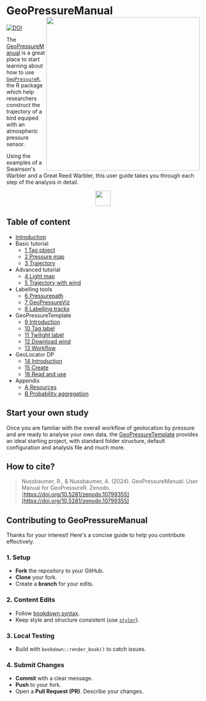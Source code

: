 # GeoPressureManual <img src="assets/cover.png" align="right" height="400"/>

<!-- badges: start -->
[![DOI](https://zenodo.org/badge/DOI/10.5281/zenodo.10799355.svg)](https://doi.org/10.5281/zenodo.10799355)
<!-- badges: end -->

The [GeoPressureManual](https://raphaelnussbaumer.com/GeoPressureManual/) is a great place to start learning about how to use [`GeoPressureR`](https://raphaelnussbaumer.com/GeoPressureR/), the R package which help researchers construct the trajectory of a bird equiped with an atmospheric pressure sensor.

Using the examples of a Swainson's Warbler and a Great Reed Warbler, this user guide takes you through each step of the analysis in detail.

<div align="center">
<a href="https://raphaelnussbaumer.com/GeoPressureManual"><img src="https://img.shields.io/badge/📖%20open%20the%20manual%20📖-37a779?style=for-the-badge&amp;color=%238D5903" style="height:40px;"/></a>
</div>

## Table of content

-   [Introduction](https://raphaelnussbaumer.com/GeoPressureManual/index.html)
-   Basic tutorial
    -   [1 Tag object](https://raphaelnussbaumer.com/GeoPressureManual/tag-object.html)
    -   [2 Pressure map](https://raphaelnussbaumer.com/GeoPressureManual/pressure-map.html)
    -   [3 Trajectory](https://raphaelnussbaumer.com/GeoPressureManual/trajectory.html)
-   Advanced tutorial
    -   [4 Light map](https://raphaelnussbaumer.com/GeoPressureManual/light-map.html)
    -   [5 Trajectory with wind](https://raphaelnussbaumer.com/GeoPressureManual/trajectory-with-wind.html)
-   Labelling tools
    -   [6 Pressurepath](https://raphaelnussbaumer.com/GeoPressureManual/pressurepath.html)
    -   [7 GeoPressureViz](https://raphaelnussbaumer.com/GeoPressureManual/geopressureviz.html)
    -   [8 Labelling tracks](https://raphaelnussbaumer.com/GeoPressureManual/labelling-tracks.html)
-   GeoPressureTemplate
    -   [9 Introduction](https://raphaelnussbaumer.com/GeoPressureManual/geopressuretemplate-intro.html)
    -   [10 Tag label](https://raphaelnussbaumer.com/GeoPressureManual/geopressuretemplate-label.html)
    -   [11 Twilight label](https://raphaelnussbaumer.com/GeoPressureManual/geopressuretemplate-twilight.html)
    -   [12 Download wind](https://raphaelnussbaumer.com/GeoPressureManual/geopressuretemplate-wind.html)
    -   [13 Workflow](https://raphaelnussbaumer.com/GeoPressureManual/geopressuretemplate-workflow.html)
-   GeoLocator DP
    -   [14 Introduction](https://raphaelnussbaumer.com/GeoPressureManual/geolocator-intro.html)
    -   [15 Create](https://raphaelnussbaumer.com/GeoPressureManual/geolocator-create.html)
    -   [16 Read and use](https://raphaelnussbaumer.com/GeoPressureManual/geolocator-read.html)
-   Appendix
    -   [A Resources](https://raphaelnussbaumer.com/GeoPressureManual/resources.html)
    -   [B Probability aggregation](https://raphaelnussbaumer.com/GeoPressureManual/probability-aggregation.html)

## Start your own study

Once you are familiar with the overall workflow of geolocation by pressure and are ready to analyse your own data, the [GeoPressureTemplate](https://raphaelnussbaumer.com/GeoPressureTemplate/) provides an ideal starting project, with standard folder structure, default configuration and analysis file and much more.

## How to cite?

> Nussbaumer, R., & Nussbaumer, A. (2024). GeoPressureManual: User Manual for GeoPressureR. Zenodo. [https://doi.org/10.5281/zenodo.10799355](https://doi.org/10.5281/zenodo.10799355)

## Contributing to GeoPressureManual

Thanks for your interest! Here's a concise guide to help you contribute effectively.

### 1. **Setup**

-   **Fork** the repository to your GitHub.
-   **Clone** your fork.
-   Create a **branch** for your edits.

### 2. **Content Edits**

-   Follow [bookdown syntax](https://bookdown.org/yihui/bookdown/).
-   Keep style and structure consistent (use [`styler`](https://styler.r-lib.org/)).

### 3. **Local Testing**

-   Build with `bookdown::render_book()` to catch issues.

### 4. **Submit Changes**

-   **Commit** with a clear message.
-   **Push** to your fork.
-   Open a **Pull Request (PR)**. Describe your changes.
